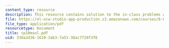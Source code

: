 ```yaml
---
content_type: resource
description: This resource contains solution to the in-class problems week 10, monday.
file: https://ol-ocw-studio-app-production.s3.amazonaws.com/courses/6-042j-mathematics-for-computer-science-fall-2005/338a2d3616103ab37a5138ac7f20f3f6_cp10msol.pdf
file_type: application/pdf
resourcetype: Document
title: cp10msol.pdf
uid: 338a2d36-1610-3ab3-7a51-38ac7f20f3f6
---
```


